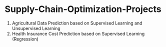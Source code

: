# Supply-Chain-Optimization-Projects

1. Agricultural Data Prediction based on Supervised Learning and Unsupervised Learning
2. Health Insurance Cost Prediction based on Supervised Learning (Regression)
   
